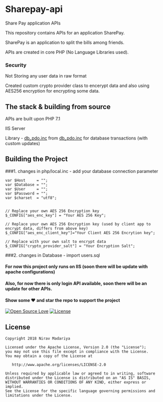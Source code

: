 # Sharepay-api
Share Pay application APIs

This repository contains APIs for an application SharePay.

SharePay is an application to split the bills among friends.

APIs are created in core PHP (No Language Libraries used).

### Security 
Not Storing any user data in raw format

Created custom crypto provider class to encerypt data and also using AES256 encryption for encrypting some data.

## The stack & building from source 
APIs are built upon PHP 7.1

IIS Server

Library - <a href="https://github.com/niravmadariya/sharepay-api/blob/master/php/db_pdo.inc">db_pdo.inc</a> from <a href="https://github.com/niravmadariya/phplib/tree/master/inc/db_pdo.inc">db_pdo.inc</a> for database transactions (with custom updates) 

## Building the Project

###1. changes in php/local.inc - add your database connection parameter
```
var $Host     = "";
var $Database = "";
var $User     = "";
var $Password = "";
var $charset  = "utf8";


// Replace your own AES 256 Encryption key
$_CONFIG["aes_enc_key"] = "Your AES 256 Key";

// Replace your own AES 256 Encryption key (used by client app to encrypt data, differs from above key)
$_CONFIG["aes_enc_client_key"]="Your Client AES 256 Encrytion key";

// Replace with your own salt to encrypt data 
$_CONFIG["crypto_provider_salt"] = "Your Encryption Salt";

```

###2. changes in Database - import users.sql

#### For now this project only runs on IIS (soon there will be update with apache configurations)
#### Also, for now there is only login API available, soon there will be an update for other APIs.

#### Show some :heart: and star the repo to support the project
[![Open Source Love](https://badges.frapsoft.com/os/v1/open-source.svg?v=102)](https://opensource.org/licenses/Apache-2.0)
[![License](https://img.shields.io/badge/license-Apache%202.0-blue.svg)](https://github.com/niravmadariya/sharepay-api/blob/master/LICENSE)

## License

```
Copyright 2018 Nirav Madariya

Licensed under the Apache License, Version 2.0 (the "License");
you may not use this file except in compliance with the License.
You may obtain a copy of the License at

   http://www.apache.org/licenses/LICENSE-2.0

Unless required by applicable law or agreed to in writing, software
distributed under the License is distributed on an "AS IS" BASIS,
WITHOUT WARRANTIES OR CONDITIONS OF ANY KIND, either express or implied.
See the License for the specific language governing permissions and
limitations under the License.

```
